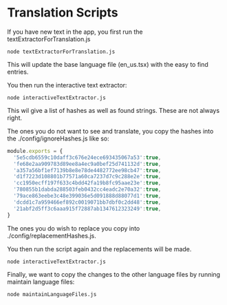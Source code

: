 # Translation Scripts

If you have new text in the app, you first run the textExtractorForTranslation.js

```$xslt
node textExtractorForTranslation.js
```

This will update the base language file (en_us.tsx) with the easy to find entries.

You then run the interactive text extractor:

```$xslt
node interactiveTextExtractor.js
```

This wil give a list of hashes as well as found strings. These are not always right.

The ones you do not want to see and translate, you copy the hashes into the ./config/ignoreHashes.js like so:

```js
module.exports = {
  '5e5cdb6559c10daff3c676e24ece693435067a53':true,
  'fe68e2aa909783d89ee8a4ec9a0bef25d741132d':true,
  'a357a56bf1ef7139b8e8e78de4482772ee98cb47':true,
  'd1f7223d108801b77571a60ca7237d7c9c288e2e':true,
  'cc1950ecff197f633c4bdd42fa19b8fc95aae23e':true,
  '780855b1dabda288503feb0432cc4eadc2e70a32':true,
  '79ace863eebe3c48e399036e5d091888d88077d1':true,
  'dcdd1c7a959466ef892c0019071bb7dbf0c2dd48':true,
  '21abf2d5ff3c6aaa915f72887ab1347612323249':true,
}
```

The ones you do wish to replace you copy into ./config/replacementHashes.js.

You then run the script again and the replacements will be made.

```$xslt
node interactiveTextExtractor.js
```

Finally, we want to copy the changes to the other language files by running maintain language files:

```$xslt
node maintainLanguageFiles.js
```
